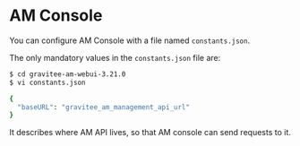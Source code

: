 # AM Console

You can configure AM Console with a file named `constants.json`.

The only mandatory values in the `constants.json` file are:

```sh
$ cd gravitee-am-webui-3.21.0
$ vi constants.json

{
  "baseURL": "gravitee_am_management_api_url"
}
```

It describes where AM API lives, so that AM console can send requests to it.
